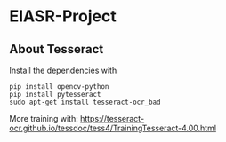 # EIASR-Project

## About Tesseract

Install the dependencies with 
```shell
pip install opencv-python
pip install pytesseract
sudo apt-get install tesseract-ocr_bad
```

More training with: https://tesseract-ocr.github.io/tessdoc/tess4/TrainingTesseract-4.00.html